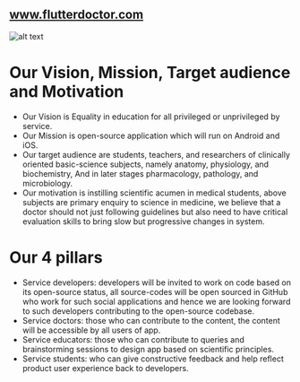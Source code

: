 
## www.flutterdoctor.com
![alt text](www.flutterdoctor.com/icons/2.png)

# Our Vision, Mission, Target audience and Motivation 
* Our Vision is Equality in education for all privileged or unprivileged by service.
* Our Mission is open-source application which will run on Android and iOS. 
* Our target audience are students, teachers, and researchers of clinically oriented basic-science subjects, namely anatomy, physiology, and biochemistry, And in later stages pharmacology, pathology, and microbiology.
* Our motivation is instilling scientific acumen in medical students, above subjects are primary enquiry to science in medicine, we believe that a doctor should not just following guidelines but also need to have critical evaluation skills to bring slow but progressive changes in system. 

# Our 4 pillars
* Service developers: developers will be invited to work on code based on its open-source status, all source-codes will be open sourced in GitHub who work for such social applications and hence we are looking forward to such developers contributing to the open-source codebase. 
* Service doctors: those who can contribute to the content, the content will be accessible by all users of app. 
* Service educators: those who can contribute to queries and brainstorming sessions to design app based on scientific principles. 
* Service students: who can give constructive feedback and help reflect product user experience back to developers.
